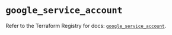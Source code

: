 # `google_service_account`

Refer to the Terraform Registry for docs: [`google_service_account`](https://registry.terraform.io/providers/hashicorp/google-beta/5.20.0/docs/resources/google_service_account).
